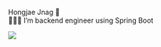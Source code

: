 Hongjae Jnag 👋<br>
👨🏻‍💻 I’m backend engineer using Spring Boot

<img src="https://img.shields.io/badge/SpringBoot-3DDC84?style=flat-square&logo=SpringBoot&logoColor=white"/>


<!--
**janghongjae/janghongjae** is a ✨ _special_ ✨ repository because its `README.md` (this file) appears on your GitHub profile.

Here are some ideas to get you started:

- 🔭 I’m currently working on ...
- 🌱 I’m currently learning ...
- 👯 I’m looking to collaborate on ...
- 🤔 I’m looking for help with ...
- 💬 Ask me about ...
- 📫 How to reach me: ...
- 😄 Pronouns: ...
- ⚡ Fun fact: ...
-->
